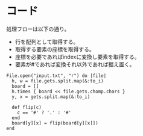 # コード
処理フローは以下の通り。
- 行を配列として取得する。
- 取得する要素の座標を取得する。
- 座標を必要であればindexに変換し要素を取得する。
- 要素が#であれば変換それ以外であれば据え置く。

```
File.open("input.txt", "r") do |file|
  h, w = file.gets.split.map(&:to_i)
  board = []
  h.times { board << file.gets.chomp.chars }
  y, x = gets.split.map(&:to_i)
  
  def flip(c)
    c == '#' ? '.' : '#'
  end
  board[y][x] = flip(board[y][x]]) 
end

```
